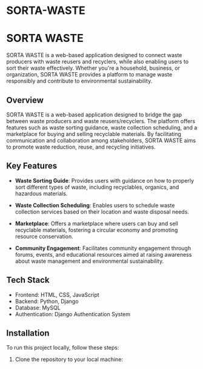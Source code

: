 # SORTA-WASTE
# SORTA WASTE

SORTA WASTE is a web-based application designed to connect waste producers with waste reusers and recyclers, while also enabling users to sort their waste effectively. Whether you're a household, business, or organization, SORTA WASTE provides a platform to manage waste responsibly and contribute to environmental sustainability.

## Overview

SORTA WASTE is a web-based application designed to bridge the gap between waste producers and waste reusers/recyclers. The platform offers features such as waste sorting guidance, waste collection scheduling, and a marketplace for buying and selling recyclable materials. By facilitating communication and collaboration among stakeholders, SORTA WASTE aims to promote waste reduction, reuse, and recycling initiatives.

## Key Features

- **Waste Sorting Guide**: Provides users with guidance on how to properly sort different types of waste, including recyclables, organics, and hazardous materials.

- **Waste Collection Scheduling**: Enables users to schedule waste collection services based on their location and waste disposal needs.

- **Marketplace**: Offers a marketplace where users can buy and sell recyclable materials, fostering a circular economy and promoting resource conservation.

- **Community Engagement**: Facilitates community engagement through forums, events, and educational resources aimed at raising awareness about waste management and environmental sustainability.

## Tech Stack

- Frontend: HTML, CSS, JavaScript
- Backend: Python, Django
- Database: MySQL
- Authentication: Django Authentication System

## Installation

To run this project locally, follow these steps:

1. Clone the repository to your local machine:
